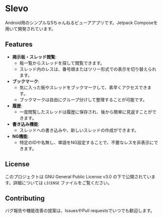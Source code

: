 # Slevo

Android用のシンプルな5ちゃんねるビューアアプリです。Jetpack Composeを用いて開発されています。


## Features

* **掲示板・スレッド閲覧**:
  * 板一覧からスレッドを探して閲覧できます。
  * スレッド内のレスは、番号順またはツリー形式での表示を切り替えられます。
* **ブックマーク**:
  * 気に入った板やスレッドをブックマークして、素早くアクセスできます。
  * ブックマークは自由にグループ分けして整理することが可能です。
* **履歴**:
  * 一度閲覧したスレッドは履歴に保存され、後から簡単に見返すことができます。
* **書き込み機能**:
  * スレッドへの書き込みや、新しいスレッドの作成ができます。
* **NG機能**:
  * 特定のIDや名無し、単語をNG設定することで、不要なレスを非表示にできます。


## License

このプロジェクトは GNU General Public License v3.0 の下で公開されています。詳細については `LICENSE` ファイルをご覧ください。


## Contributing

バグ報告や機能改善の提案は、IssuesやPull requestsでいつでも歓迎します。
